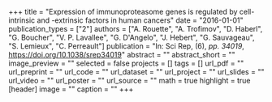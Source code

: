 +++
title = "Expression of immunoproteasome genes is regulated by cell-intrinsic and -extrinsic factors in human cancers"
date = "2016-01-01"
publication_types = ["2"]
authors = ["A. Rouette", "A. Trofimov", "D. Haberl", "G. Boucher", "V. P. Lavallee", "G. D'Angelo", "J. Hebert", "G. Sauvageau", "S. Lemieux", "C. Perreault"]
publication = "In: Sci Rep, (6), _pp. 34019_, https://doi.org/10.1038/srep34019"
abstract = ""
abstract_short = ""
image_preview = ""
selected = false
projects = []
tags = []
url_pdf = ""
url_preprint = ""
url_code = ""
url_dataset = ""
url_project = ""
url_slides = ""
url_video = ""
url_poster = ""
url_source = ""
math = true
highlight = true
[header]
image = ""
caption = ""
+++
